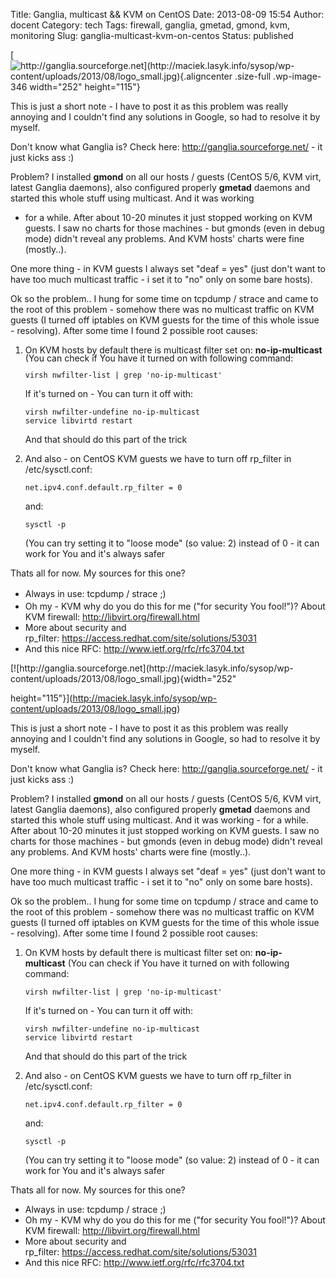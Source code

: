 Title: Ganglia, multicast && KVM on CentOS
Date: 2013-08-09 15:54
Author: docent
Category: tech
Tags: firewall, ganglia, gmetad, gmond, kvm, monitoring
Slug: ganglia-multicast-kvm-on-centos
Status: published

<!--:en-->

[![http://ganglia.sourceforge.net](http://maciek.lasyk.info/sysop/wp-content/uploads/2013/08/logo_small.jpg){.aligncenter
.size-full .wp-image-346 width="252"
height="115"}](http://maciek.lasyk.info/sysop/wp-content/uploads/2013/08/logo_small.jpg)

This is just a short note - I have to post it as this problem was really
annoying and I couldn't find any solutions in Google, so had to resolve
it by myself.

Don't know what Ganglia is? Check
here: <http://ganglia.sourceforge.net/> - it just kicks ass :)

Problem? I installed **gmond** on all our hosts / guests (CentOS 5/6,
KVM virt, latest Ganglia daemons), also configured properly **gmetad**
daemons and started this whole stuff using multicast. And it was working
- for a while. After about 10-20 minutes it just stopped working on KVM
guests. I saw no charts for those machines - but gmonds (even in debug
mode) didn't reveal any problems. And KVM hosts' charts were fine
(mostly..).

One more thing - in KVM guests I always set "deaf = yes" (just don't
want to have too much multicast traffic - i set it to "no" only on some
bare hosts).

Ok so the problem.. I hung for some time on tcpdump / strace and came to
the root of this problem - somehow there was no multicast traffic on KVM
guests (I turned off iptables on KVM guests for the time of this whole
issue - resolving). After some time I found 2 possible root causes:

1.  <span style="line-height: 13px;"><span style="line-height: 13px;">On
    KVM hosts by default there is multicast filter set
    on: **no-ip-multicast** (You can check if You have it turned on with
    following command: </span></span>

    ``` {.lang:default .decode:true}
    virsh nwfilter-list | grep 'no-ip-multicast'
    ```

    If it's turned on - You can turn it off with:

    ``` {.lang:default .decode:true}
    virsh nwfilter-undefine no-ip-multicast
    service libvirtd restart
    ```

    <p>
    And that should do this part of the trick

2.  And also - on CentOS KVM guests we have to turn off rp\_filter in
    /etc/sysctl.conf:

    ``` {.lang:default .decode:true}
    net.ipv4.conf.default.rp_filter = 0
    ```

    and:

    ``` {.lang:default .decode:true}
    sysctl -p
    ```

    <p>
    (You can try setting it to "loose mode" (so value: 2) instead of 0 -
    it can work for You and it's always safer

Thats all for now. My sources for this one?

-   <span style="line-height: 22px;">Always in use: tcpdump /
    strace ;)</span>
-   Oh my - KVM why do you do this for me ("for security You fool!")?
    About KVM firewall: <http://libvirt.org/firewall.html>
-   More about security and
    rp\_filter: <https://access.redhat.com/site/solutions/53031>
-   And this nice RFC: <http://www.ietf.org/rfc/rfc3704.txt>

<!--:--><!--:pl-->[![http://ganglia.sourceforge.net](http://maciek.lasyk.info/sysop/wp-content/uploads/2013/08/logo_small.jpg){width="252"
height="115"}](http://maciek.lasyk.info/sysop/wp-content/uploads/2013/08/logo_small.jpg)

This is just a short note - I have to post it as this problem was really
annoying and I couldn't find any solutions in Google, so had to resolve
it by myself.

Don't know what Ganglia is? Check
here: <http://ganglia.sourceforge.net/> - it just kicks ass :)

Problem? I installed **gmond** on all our hosts / guests (CentOS 5/6,
KVM virt, latest Ganglia daemons), also configured
properly **gmetad** daemons and started this whole stuff using
multicast. And it was working - for a while. After about 10-20 minutes
it just stopped working on KVM guests. I saw no charts for those
machines - but gmonds (even in debug mode) didn't reveal any problems.
And KVM hosts' charts were fine (mostly..).

One more thing - in KVM guests I always set "deaf = yes" (just don't
want to have too much multicast traffic - i set it to "no" only on some
bare hosts).

Ok so the problem.. I hung for some time on tcpdump / strace and came to
the root of this problem - somehow there was no multicast traffic on KVM
guests (I turned off iptables on KVM guests for the time of this whole
issue - resolving). After some time I found 2 possible root causes:

1.  On KVM hosts by default there is multicast filter set
    on: **no-ip-multicast** (You can check if You have it turned on with
    following command:

        virsh nwfilter-list | grep 'no-ip-multicast'

    If it's turned on - You can turn it off with:

        virsh nwfilter-undefine no-ip-multicast
        service libvirtd restart

    <p>
    And that should do this part of the trick

2.  And also - on CentOS KVM guests we have to turn off rp\_filter in
    /etc/sysctl.conf:

        net.ipv4.conf.default.rp_filter = 0

    and:

        sysctl -p

    <p>
    (You can try setting it to "loose mode" (so value: 2) instead of 0 -
    it can work for You and it's always safer

Thats all for now. My sources for this one?

-   Always in use: tcpdump / strace ;)
-   Oh my - KVM why do you do this for me ("for security You fool!")?
    About KVM firewall: <http://libvirt.org/firewall.html>
-   More about security and
    rp\_filter: <https://access.redhat.com/site/solutions/53031>
-   And this nice RFC: <http://www.ietf.org/rfc/rfc3704.txt>

<!--:-->
